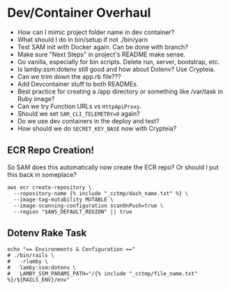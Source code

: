 # Dev/Container Overhaul

- How can I mimic project folder name in dev container?
- What should I do in bin/setup if not ./bin/yarn
- Test SAM init with Docker again. Can be done with branch?
- Make sure "Next Steps" in project's README make sense.
- Go vanilla, especially for bin scripts. Delete run, server, bootstrap, etc.
- Is lamby:ssm:dotenv still good and how about Dotenv? Use Crypteia.
- Can we trim down the app.rb file???
- Add Devcontainer stuff to both READMEs.
- Best practice for creating a /app directory or something like /var/task in Ruby image?
- Can we try Function URLs vs `HttpApiProxy`.
- Should we set `SAM_CLI_TELEMETRY=0` again?
- Do we use dev containers in the deploy and test?
- How should we do `SECRET_KEY_BASE` now with Crypteia?

## ECR Repo Creation!

So SAM does this automatically now create the ECR repo? Or should I put this back in someplace?

```shell
aws ecr create-repository \
  --repository-name {% include "_cctmp/dash_name.txt" %} \
  --image-tag-mutability MUTABLE \
  --image-scanning-configuration scanOnPush=true \
  --region "$AWS_DEFAULT_REGION" || true
```

## Dotenv Rake Task

```
echo "== Environments & Configuration =="
# ./bin/rails \
#   -rlamby \
#   lamby:ssm:dotenv \
#   LAMBY_SSM_PARAMS_PATH="/{% include "_cctmp/file_name.txt" %}/${RAILS_ENV}/env"
```
